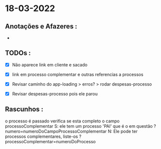 # 18-03-2022



## Anotações e Afazeres :
- 


## TODOs :
- [x] Não aparece link em cliente e sacado 
- [x] link em processo complementar e outras referencias a processos
- [x] Revisar caminho do app-loading > erros? > rodar despesas-processo
- [x] Revisar despesas-processo pois ele parou




## Rascunhos :

o processo é passado
verifica se esta completo o campo processoComplementar 
  S: ele tem um processo 'PAI' que é o em questão ?numero=numeroDoCampoProcessoComplementar
  N: Ele pode ter processos complementares, liste-os ?processoComplementar=numeroDoProcesso
